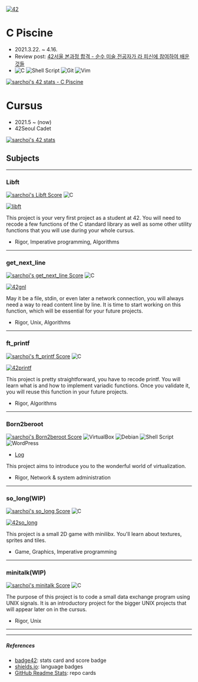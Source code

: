 [![42](https://img.shields.io/badge/BornToCode-sarchoi-ffc222?style=for-the-badge&logo=42)](https://42seoul.kr/)

# C Piscine

- 2021.3.22. ~ 4.16.
- Review post: [42서울 본과정 합격 - 순수 미술 전공자가 라 피신에 참여하여 배운 것들](https://blog.srngch.com/42seoul-la-piscine/)
- ![C](https://img.shields.io/badge/c-%2300599C.svg?style=flat-square&logo=c&logoColor=white) ![Shell Script](https://img.shields.io/badge/shell_script-%23121011.svg?style=flat-square&logo=gnu-bash&logoColor=white) ![Git](https://img.shields.io/badge/git-%23F05033.svg?style=flat-square&logo=git&logoColor=white) ![Vim](https://img.shields.io/badge/Vim-009331?style=flat-square&logo=Vim&logoColor=white)

[![sarchoi's 42 stats - C Piscine](https://badge42.herokuapp.com/api/stats/sarchoi?cursus=C%20Piscine)](https://github.com/srngch)

# Cursus

- 2021.5 ~ (now)
- 42Seoul Cadet

[![sarchoi's 42 stats](https://badge42.herokuapp.com/api/stats/sarchoi?privacyName=true)](https://github.com/srngch/42Seoul)

## Subjects

---

### Libft 

[![sarchoi's Libft Score](https://badge42.herokuapp.com/api/project/sarchoi/Libft)](https://projects.intra.42.fr/42cursus-libft/sarchoi) ![C](https://img.shields.io/badge/c-%2300599C.svg?style=for-the-badge&logo=c&logoColor=white) 

[![libft](https://github-readme-stats.vercel.app/api/pin/?username=srngch&repo=42libft&show_owner=true)](https://github.com/srngch/42libft)


This project is your very first project as a student at 42. You will need to recode a few functions of the C standard library as well as some other utility functions that you will use during your whole cursus.
	
- Rigor, Imperative programming, Algorithms
	
---

### get_next_line

[![sarchoi's get_next_line Score](https://badge42.herokuapp.com/api/project/sarchoi/get_next_line)](https://projects.intra.42.fr/42cursus-get_next_line/sarchoi) ![C](https://img.shields.io/badge/c-%2300599C.svg?style=for-the-badge&logo=c&logoColor=white) 

[![42gnl](https://github-readme-stats.vercel.app/api/pin/?username=srngch&repo=42gnl&show_owner=true)](https://github.com/srngch/42gnl)

May it be a file, stdin, or even later a network connection, you will always need a way to read content line by line. It is time to start working on this function, which will be essential for your future projects.

- Rigor, Unix, Algorithms

---

### ft_printf
[![sarchoi's ft_printf Score](https://badge42.herokuapp.com/api/project/sarchoi/ft_printf)](https://projects.intra.42.fr/42cursus-ft_printf/sarchoi) ![C](https://img.shields.io/badge/c-%2300599C.svg?style=for-the-badge&logo=c&logoColor=white) 

[![42printf](https://github-readme-stats.vercel.app/api/pin/?username=srngch&repo=42printf&show_owner=true)](https://github.com/srngch/42printf)

This project is pretty straightforward, you have to recode printf. You will learn what is and how to implement variadic functions. Once you validate it, you will reuse this function in your future projects.

- Rigor, Algorithms

---

### Born2beroot
[![sarchoi's Born2beroot Score](https://badge42.herokuapp.com/api/project/sarchoi/Born2beroot)](https://projects.intra.42.fr/born2beroot/sarchoi) ![VirtualBox](https://img.shields.io/badge/VirtualBox-193861?style=for-the-badge&logo=VirtualBox) ![Debian](https://img.shields.io/badge/Debian-D70A53?style=for-the-badge&logo=debian&logoColor=white) ![Shell Script](https://img.shields.io/badge/shell_script-%23121011.svg?style=for-the-badge&logo=gnu-bash&logoColor=white) ![WordPress](https://img.shields.io/badge/WordPress-%23117AC9.svg?style=for-the-badge&logo=WordPress&logoColor=white)

- [Log](https://srngch.github.io/born2beroot/)

This project aims to introduce you to the wonderful world of virtualization.

- Rigor, Network & system administration

---

### so_long(WIP)
[![sarchoi's so_long Score](https://badge42.herokuapp.com/api/project/sarchoi/so_long)](https://projects.intra.42.fr/so_long/sarchoi) ![C](https://img.shields.io/badge/c-%2300599C.svg?style=for-the-badge&logo=c&logoColor=white) 

[![42so_long](https://github-readme-stats.vercel.app/api/pin/?username=srngch&repo=42so_long&show_owner=true)](https://github.com/srngch/42so_long)

This project is a small 2D game with minilibx. You'll learn about textures, sprites and tiles.

- Game, Graphics, Imperative programming

---

### minitalk(WIP)

[![sarchoi's minitalk Score](https://badge42.herokuapp.com/api/project/sarchoi/minitalk)](https://projects.intra.42.fr/minitalk/sarchoi) ![C](https://img.shields.io/badge/c-%2300599C.svg?style=for-the-badge&logo=c&logoColor=white) 

The purpose of this project is to code a small data exchange program using UNIX signals. It is an introductory project for the bigger UNIX projects that will appear later on in the cursus.

- Rigor, Unix

---
---

##### References
- [badge42](https://github.com/JaeSeoKim/badge42): stats card and score badge
- [shields.io](https://shields.io/): language badges
- [GitHub Readme Stats](https://github.com/anuraghazra/github-readme-stats): repo cards
